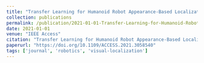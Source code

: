 ```yaml
---
title: "Transfer Learning for Humanoid Robot Appearance-Based Localization in a Visual Map"
collection: publications
permalink: /publication/2021-01-01-Transfer-Learning-for-Humanoid-Robot-Appearance-Based-Localization-in-a-Visual-Map
date: 2021-01-01
venue: "IEEE Access"
citation: "Transfer Learning for Humanoid Robot Appearance-Based Localization in a Visual Map. *IEEE Access*, 2021. https://doi.org/10.1109/ACCESS.2021.3058540"
paperurl: "https://doi.org/10.1109/ACCESS.2021.3058540"
tags: ['journal', 'robotics', 'visual-localization']
---
```

